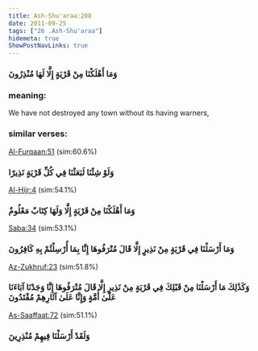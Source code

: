 ```yaml
---
title: Ash-Shu'araa:208
date: 2011-09-25
tags: ["26 .Ash-Shu'araa"]
hidemeta: true 
ShowPostNavLinks: true 
---
```

### وَمَا أَهْلَكْنَا مِنْ قَرْيَةٍ إِلَّا لَهَا مُنْذِرُونَ
### meaning: 
We have not destroyed any town without its having warners,
### similar verses: 

[Al-Furqaan:51](/25/51) (sim:60.6%)

### وَلَوْ شِئْنَا لَبَعَثْنَا فِي كُلِّ قَرْيَةٍ نَذِيرًا

[Al-Hijr:4](/15/4) (sim:54.1%)

### وَمَا أَهْلَكْنَا مِنْ قَرْيَةٍ إِلَّا وَلَهَا كِتَابٌ مَعْلُومٌ

[Saba:34](/34/34) (sim:53.1%)

### وَمَا أَرْسَلْنَا فِي قَرْيَةٍ مِنْ نَذِيرٍ إِلَّا قَالَ مُتْرَفُوهَا إِنَّا بِمَا أُرْسِلْتُمْ بِهِ كَافِرُونَ

[Az-Zukhruf:23](/43/23) (sim:51.8%)

### وَكَذَٰلِكَ مَا أَرْسَلْنَا مِنْ قَبْلِكَ فِي قَرْيَةٍ مِنْ نَذِيرٍ إِلَّا قَالَ مُتْرَفُوهَا إِنَّا وَجَدْنَا آبَاءَنَا عَلَىٰ أُمَّةٍ وَإِنَّا عَلَىٰ آثَارِهِمْ مُقْتَدُونَ

[As-Saaffaat:72](/37/72) (sim:51.1%)

### وَلَقَدْ أَرْسَلْنَا فِيهِمْ مُنْذِرِينَ
